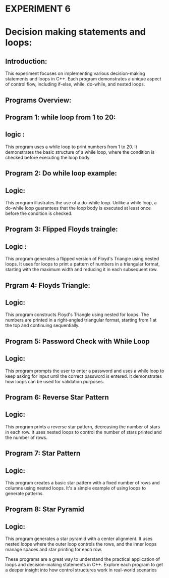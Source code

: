 # EXPERIMENT 6
# Decision making statements and loops:
## Introduction:
This experiment focuses on implementing various decision-making statements and loops in C++. Each program demonstrates a unique aspect of control flow, including if-else, while, do-while, and nested loops.  
## Programs Overview:
## Program 1: while loop from 1 to 20:
## logic :
This program uses a while loop to print numbers from 1 to 20. It demonstrates the basic structure of a while loop, where the condition is checked before executing the loop body.  
## Program 2: Do while loop example:  
## Logic:  
This program illustrates the use of a do-while loop. Unlike a while loop, a do-while loop guarantees that the loop body is executed at least once before the condition is checked.  
## Program 3: Flipped Floyds traingle:
## Logic :  
This program generates a flipped version of Floyd's Triangle using nested loops. It uses for loops to print a pattern of numbers in a triangular format, starting with the maximum width and reducing it in each subsequent row.  
## Prgram 4: Floyds Triangle:
## Logic:
This program constructs Floyd's Triangle using nested for loops. The numbers are printed in a right-angled triangular format, starting from 1 at the top and continuing sequentially.   
## Program 5: Password Check with While Loop
## Logic:
This program prompts the user to enter a password and uses a while loop to keep asking for input until the correct password is entered. It demonstrates how loops can be used for validation purposes.    

## Program 6: Reverse Star Pattern
## Logic:
This program prints a reverse star pattern, decreasing the number of stars in each row. It uses nested loops to control the number of stars printed and the number of rows.  

## Program 7: Star Pattern
## Logic:
This program creates a basic star pattern with a fixed number of rows and columns using nested loops. It's a simple example of using loops to generate patterns.  

## Program 8: Star Pyramid
## Logic:
This program generates a star pyramid with a center alignment. It uses nested loops where the outer loop controls the rows, and the inner loops manage spaces and star printing for each row.  

These programs are a great way to understand the practical application of loops and decision-making statements in C++. Explore each program to get a deeper insight into how control structures work in real-world scenarios  




